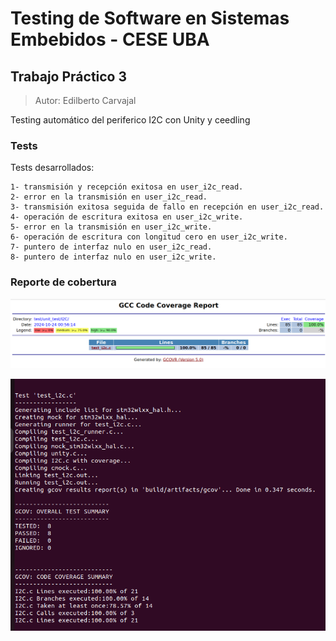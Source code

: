 # Testing de Software en Sistemas Embebidos - CESE UBA
## Trabajo Práctico 3

>Autor: Edilberto Carvajal

Testing automático del periferico I2C con Unity y ceedling

### Tests

Tests desarrollados:

```
1- transmisión y recepción exitosa en user_i2c_read.
2- error en la transmisión en user_i2c_read.
3- transmisión exitosa seguida de fallo en recepción en user_i2c_read.
4- operación de escritura exitosa en user_i2c_write.
5- error en la transmisión en user_i2c_write.
6- operación de escritura con longitud cero en user_i2c_write.
7- puntero de interfaz nulo en user_i2c_read.
8- puntero de interfaz nulo en user_i2c_write.
```
### Reporte de cobertura

![covered report](media/coverage_report.png)

![covered report](media/coverage_reportII.png)